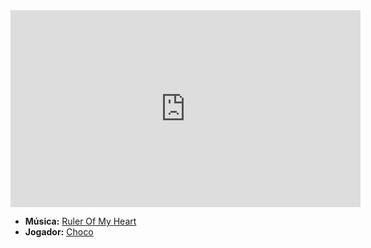 <iframe width="560" height="315" src="https://www.youtube.com/embed/MLpK2oTahpw?si=qCvFjdT5JXZwD3h8" title="YouTube video player" frameborder="0" allow="accelerometer; autoplay; clipboard-write; encrypted-media; gyroscope; picture-in-picture; web-share" referrerpolicy="strict-origin-when-cross-origin" allowfullscreen></iframe>

- **Música:** [Ruler Of My Heart](../Músicas/Ruler%20Of%20My%20Heart.md)
- **Jogador:** [Choco](content/Jogadores/Choco.md)